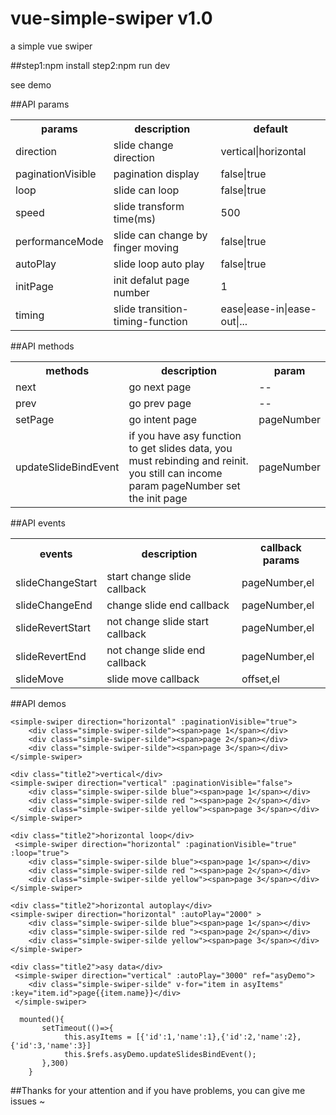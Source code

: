 # vue-simple-swiper v1.0
a simple vue swiper


##step1:npm install  step2:npm run dev 

see demo


##API params

<table>
	<tr>
		<th>params</th><th>description</th><th>default</th>
	</tr>
	<tr>
		<td>direction</td><td>slide change direction </td><td>vertical|horizontal</td>
	</tr>
	<tr>
		<td>paginationVisible</td><td>pagination display</td><td>false|true</td>
	</tr> 
	<tr>
		<td>loop</td><td>slide can loop</td><td>false|true</td>
	</tr>
	<tr>
		<td>speed</td><td>slide transform time(ms)</td><td>500</td>
	</tr>
	<tr>
		<td>performanceMode</td><td>slide can change by finger moving</td><td>false|true</td>
	</tr>
	<tr>
		<td>autoPlay</td><td>slide loop auto play</td><td>false|true</td>
	</tr>
	<tr>
		<td>initPage</td><td>init defalut page number</td><td>1</td>
	</tr>
	<tr>
		<td>timing</td><td>slide transition-timing-function</td><td>ease|ease-in|ease-out|...</td>
	</tr>
</table>


##API methods

<table>
	<tr>
		<th>methods</th><th>description</th><th>param</th>
	</tr>
	<tr>
		<td>next</td><td>go next page</td><td>--</td>
	</tr>
	<tr>
		<td>prev</td><td>go prev page</td><td>--</td>
	</tr>
	<tr>
		<td>setPage</td><td>go intent page</td><td>pageNumber</td>
	</tr>
	<tr>
		<td>updateSlideBindEvent</td><td>if you have asy function to get slides data, you must rebinding and reinit. you still can income param pageNumber set the init page</td><td>pageNumber</td>
	</tr>
</table>


##API events

<table>
	<tr>
		<th>events</th><th>description</th><th>callback params</th>
	</tr>
	<tr>
		<td>slideChangeStart</td><td>start change slide callback</td><td>pageNumber,el</td>
	</tr>
	<tr>
		<td>slideChangeEnd</td><td>change slide end callback</td><td>pageNumber,el</td>
	</tr>
	<tr>
		<td>slideRevertStart</td><td>not change slide start callback</td><td>pageNumber,el</td>
	</tr>
	<tr>
		<td>slideRevertEnd</td><td>not change slide end callback</td><td>pageNumber,el</td>
	</tr>
	<tr>
		<td>slideMove</td><td>slide move callback</td><td>offset,el</td>
	</tr>
</table>


##API demos
```
<simple-swiper direction="horizontal" :paginationVisible="true">
	<div class="simple-swiper-silde"><span>page 1</span></div>
    <div class="simple-swiper-silde"><span>page 2</span></div>
    <div class="simple-swiper-silde"><span>page 3</span></div>
</simple-swiper>
```

```
<div class="title2">vertical</div>
<simple-swiper direction="vertical" :paginationVisible="false">
    <div class="simple-swiper-silde blue"><span>page 1</span></div>
    <div class="simple-swiper-silde red "><span>page 2</span></div>
    <div class="simple-swiper-silde yellow"><span>page 3</span></div>
</simple-swiper>
```

```
<div class="title2">horizontal loop</div>
 <simple-swiper direction="horizontal" :paginationVisible="true" :loop="true">
    <div class="simple-swiper-silde blue"><span>page 1</span></div>
    <div class="simple-swiper-silde red "><span>page 2</span></div>
    <div class="simple-swiper-silde yellow"><span>page 3</span></div>
</simple-swiper>
```

```
<div class="title2">horizontal autoplay</div>
<simple-swiper direction="horizontal" :autoPlay="2000" >
    <div class="simple-swiper-silde blue"><span>page 1</span></div>
    <div class="simple-swiper-silde red "><span>page 2</span></div>
    <div class="simple-swiper-silde yellow"><span>page 3</span></div>
</simple-swiper>
```

```
<div class="title2">asy data</div>
 <simple-swiper direction="vertical" :autoPlay="3000" ref="asyDemo">
    <div class="simple-swiper-silde" v-for="item in asyItems" :key="item.id">page{{item.name}}</div>
 </simple-swiper>

  mounted(){
       setTimeout(()=>{
            this.asyItems = [{'id':1,'name':1},{'id':2,'name':2},{'id':3,'name':3}]
            this.$refs.asyDemo.updateSlidesBindEvent();
       },300)
    }
```


##Thanks for your attention  and  if you have problems, you can give me issues ~
